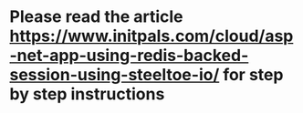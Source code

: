 # Please read the article https://www.initpals.com/cloud/asp-net-app-using-redis-backed-session-using-steeltoe-io/ for step by step instructions
